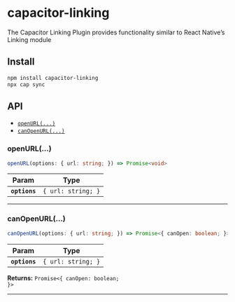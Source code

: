 # capacitor-linking

The Capacitor Linking Plugin provides functionality similar to React Native’s Linking module

## Install

```bash
npm install capacitor-linking
npx cap sync
```

## API

<docgen-index>

* [`openURL(...)`](#openurl)
* [`canOpenURL(...)`](#canopenurl)

</docgen-index>

<docgen-api>
<!--Update the source file JSDoc comments and rerun docgen to update the docs below-->

### openURL(...)

```typescript
openURL(options: { url: string; }) => Promise<void>
```

| Param         | Type                          |
| ------------- | ----------------------------- |
| **`options`** | <code>{ url: string; }</code> |

--------------------


### canOpenURL(...)

```typescript
canOpenURL(options: { url: string; }) => Promise<{ canOpen: boolean; }>
```

| Param         | Type                          |
| ------------- | ----------------------------- |
| **`options`** | <code>{ url: string; }</code> |

**Returns:** <code>Promise&lt;{ canOpen: boolean; }&gt;</code>

--------------------

</docgen-api>
